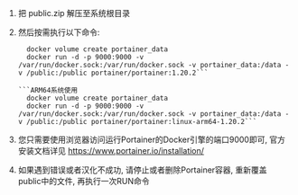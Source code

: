 1. 把 public.zip 解压至系统根目录 

2. 然后按需执行以下命令:

   ```x86-64系统使用
     docker volume create portainer_data
     docker run -d -p 9000:9000 -v /var/run/docker.sock:/var/run/docker.sock -v portainer_data:/data -v /public:/public portainer/portainer:1.20.2```
   
   ```ARM64系统使用
     docker volume create portainer_data
     docker run -d -p 9000:9000 -v /var/run/docker.sock:/var/run/docker.sock -v portainer_data:/data -v /public:/public portainer/portainer:linux-arm64-1.20.2```

3. 您只需要使用浏览器访问运行Portainer的Docker引擎的端口9000即可, 官方安装文档详见 https://www.portainer.io/installation/

4. 如果遇到错误或者汉化不成功, 请停止或者删除Portainer容器, 重新覆盖public中的文件, 再执行一次RUN命令
